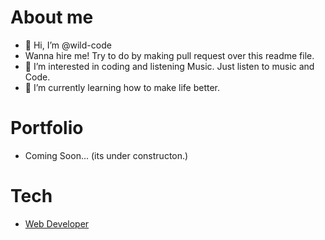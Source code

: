 # About me
- 👋 Hi, I’m @wild-code
- Wanna hire me! Try to do by making  pull request over this readme file.
- 👀 I’m interested in coding and listening Music. Just listen to music and Code.
- 🌱 I’m currently learning how to make life better.
# Portfolio
- Coming Soon... (its under constructon.)
# Tech
- [Web Developer]()
<!---
wild-code/wild-code is a ✨ special ✨ repository because its `README.md` (this file) appears on your GitHub profile.
You can click the Preview link to take a look at your changes.
--->

